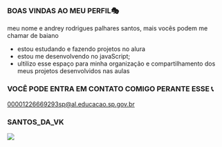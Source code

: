 ### BOAS VINDAS AO MEU PERFIL🎭 

meu nome e andrey rodrigues palhares santos, mais vocês podem me chamar de baiano 

- estou estudando e fazendo projetos no alura 
- estou me desenvolvendo no javaScript;
- ultilizo esse espaço para minha organização e compartilhamento dos meus projetos desenvolvidos nas aulas 

### VOCÊ PODE ENTRA EM CONTATO COMIGO PERANTE ESSE 📞

00001226669293sp@al.educacao.sp.gov.br

### SANTOS_DA_VK

![](https://tenor.com/bREDA.gif)

